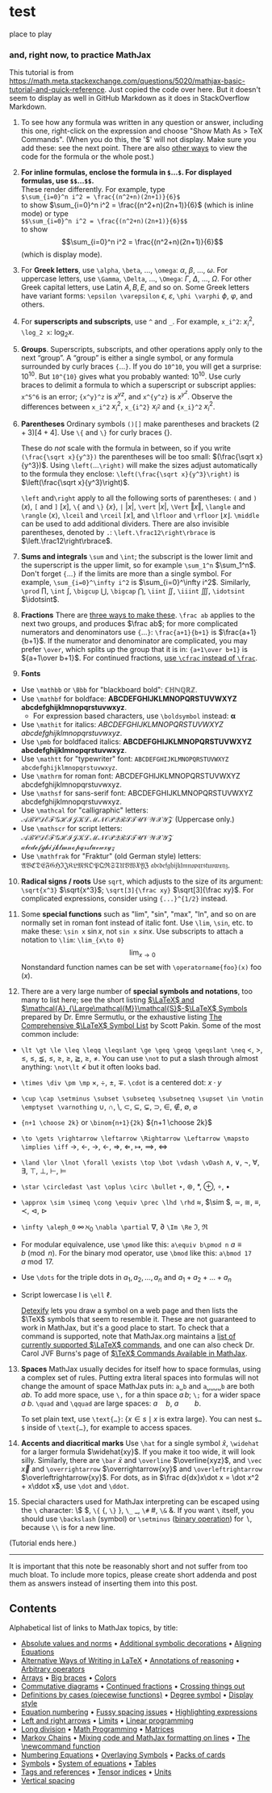 # test
place to play

### and, right now, to practice MathJax

This tutorial is from https://math.meta.stackexchange.com/questions/5020/mathjax-basic-tutorial-and-quick-reference. Just
copied the code over here. But it doesn't seem to display as well in GitHub Markdown as it does in StackOverflow Markdown.


1. To see how any formula was written in any question or answer, including this one, right-click on the expression and choose "Show Math As > TeX Commands". (When you do this, the '$' will not display. Make sure you add these: see the next point. There are also [other ways][2] to view the code for the formula or the whole post.)

2. **For inline formulas, enclose the formula in `$`…`$`.  For displayed formulas, use `$$`…`$$`.**  
These render differently. For example,
type  
`$\sum_{i=0}^n i^2 = \frac{(n^2+n)(2n+1)}{6}$`  
to show $\sum_{i=0}^n i^2 = \frac{(n^2+n)(2n+1)}{6}$ (which is inline mode) or  type  
`$$\sum_{i=0}^n i^2 = \frac{(n^2+n)(2n+1)}{6}$$`   
to show
$$\sum_{i=0}^n i^2 = \frac{(n^2+n)(2n+1)}{6}$$
(which is display mode).

3. For **Greek letters**, use `\alpha`, `\beta`, …, `\omega`: $\alpha$, $\beta$, …, $\omega$.  For uppercase letters, use `\Gamma`, `\Delta`, …, `\Omega`: $\Gamma$, $\Delta$, …, $\Omega$. For other Greek capital letters, use Latin $A, B, E$, and so on. Some Greek letters have variant forms:
`\epsilon \varepsilon` $\epsilon$, $\varepsilon$, `\phi \varphi` $\phi$, $\varphi$, and others. 

4. For **superscripts and subscripts**, use `^` and `_`.  For example, `x_i^2`: $x_i^2$, `\log_2 x`: $\log_2 x$.

5. **Groups**. Superscripts, subscripts, and other operations apply only to the next “group”. A “group” is either a single symbol, or any formula surrounded by curly braces `{`…`}`.  If you do `10^10`, you will get a surprise: $10^10$. But `10^{10}` gives what you probably wanted: $10^{10}$. Use curly braces to delimit a formula to which a superscript or subscript applies: `x^5^6` is an error;  `{x^y}^z` is ${x^y}^z$, and `x^{y^z}` is $x^{y^z}$. Observe the differences between `x_i^2` $x_i^2$, `x_{i^2}` $x_{i^2}$ and `{x_i}^2` ${x_i}^2$.

6. **Parentheses** Ordinary symbols `()[]` make parentheses and brackets $(2+3)[4+4]$. Use `\{` and `\}` for curly braces $\{\}$.

    These do *not* scale with the formula in between, so if you write `(\frac{\sqrt x}{y^3})` the parentheses will be too small: $(\frac{\sqrt x}{y^3})$.    Using `\left(`…`\right)` will make the sizes adjust automatically to the formula they enclose: `\left(\frac{\sqrt x}{y^3}\right)` is $\left(\frac{\sqrt x}{y^3}\right)$.

   `\left` and`\right` apply to all the following sorts of parentheses: `(` and `)` $(x)$, `[` and `]` $[x]$, `\{` and `\}` $\{ x \}$, `|` $|x|$, `\vert` $\vert x \vert$, `\Vert` $\Vert x \Vert$, `\langle` and `\rangle` $\langle x \rangle$,  `\lceil` and `\rceil` $\lceil x \rceil$, and `\lfloor` and `\rfloor` $\lfloor x \rfloor$. `\middle` can be used to add additional dividers. There are also invisible parentheses, denoted by `.`: `\left.\frac12\right\rbrace` is $\left.\frac12\right\rbrace$.

7. **Sums and integrals** `\sum` and `\int`; the subscript is the lower limit and the superscript is the upper limit, so for example `\sum_1^n` $\sum_1^n$. Don't forget `{`…`}` if the limits are more than a single symbol.  For example, `\sum_{i=0}^\infty i^2` is $\sum_{i=0}^\infty i^2$. Similarly, `\prod` $\prod$, `\int` $\int$, `\bigcup` $\bigcup$, `\bigcap` $\bigcap$, `\iint` $\iint$, `\iiint` $\iiint$, `\idotsint` $\idotsint$.

8. **Fractions** There are [three ways to make these][3]. `\frac ab` applies to the next two groups, and produces $\frac ab$; for more complicated numerators and denominators use `{`…`}`: `\frac{a+1}{b+1}` is $\frac{a+1}{b+1}$. If the numerator and denominator are complicated, you may prefer `\over`, which splits up the group that it is in: `{a+1\over b+1}` is ${a+1\over b+1}$.
For continued fractions, [use `\cfrac` instead of `\frac`][4].

9. **Fonts** 

  * Use `\mathbb` or `\Bbb` for "blackboard bold": $\mathbb{CHNQRZ}$.
  * Use `\mathbf` for boldface: $\mathbf{ABCDEFGHIJKLMNOPQRSTUVWXYZ}$  $\mathbf{abcdefghijklmnopqrstuvwxyz}$. 
    * For expression based characters, use `\boldsymbol` instead: $\boldsymbol{\alpha}$
  * Use `\mathit` for italics: $\mathit{ABCDEFGHIJKLMNOPQRSTUVWXYZ}$ $\mathit{abcdefghijklmnopqrstuvwxyz}$.
  * Use `\pmb` for boldfaced italics: $\pmb{ABCDEFGHIJKLMNOPQRSTUVWXYZ}$ $\pmb{abcdefghijklmnopqrstuvwxyz}$.
  * Use `\mathtt` for "typewriter" font: $\mathtt{ABCDEFGHIJKLMNOPQRSTUVWXYZ}$ $\mathtt{abcdefghijklmnopqrstuvwxyz}$.
  * Use `\mathrm` for roman font: $\mathrm{ABCDEFGHIJKLMNOPQRSTUVWXYZ}$  $\mathrm{abcdefghijklmnopqrstuvwxyz}$.
  * Use `\mathsf` for sans-serif font: $\mathsf{ABCDEFGHIJKLMNOPQRSTUVWXYZ}$  $\mathsf{abcdefghijklmnopqrstuvwxyz}$.
  * Use `\mathcal` for "calligraphic" letters: $\mathcal{ ABCDEFGHIJKLMNOPQRSTUVWXYZ}$ (Uppercase only.)
  * Use `\mathscr` for script letters: $\mathscr{ABCDEFGHIJKLMNOPQRSTUVWXYZ}$ $\mathscr{abcdefghijklmnopqrstuvwxyz}$
  * Use `\mathfrak` for "Fraktur" (old German style) letters: $\mathfrak{ABCDEFGHIJKLMNOPQRSTUVWXYZ}$ $\mathfrak{abcdefghijklmnopqrstuvwxyz}$.

10. **Radical signs / roots** Use `sqrt`, which adjusts to the size of its argument: `\sqrt{x^3}` $\sqrt{x^3}$; `\sqrt[3]{\frac xy}` $\sqrt[3]{\frac xy}$. For complicated expressions, consider using `{...}^{1/2}` instead.

11. Some **special functions** such as "lim", "sin", "max", "ln", and so on are normally set in roman font instead of italic font. Use `\lim`, `\sin`, etc. to make these: `\sin x` $\sin x$, not `sin x` $sin x$. Use subscripts to attach a notation to `\lim`: `\lim_{x\to 0}` $$\lim_{x\to 0}$$ Nonstandard function names can be set with `\operatorname{foo}(x)` $\operatorname{foo}(x)$.

12. There are a very large number of **special symbols and notations**, too many to list here; see the short listing [$\LaTeX$ and $\mathcal{A}_{\Large\mathcal{M}}\mathcal{S}$-$\LaTeX$ Symbols][5] prepared by Dr. Emre Sermutlu, or the exhaustive listing [The Comprehensive $\LaTeX$ Symbol List][6] by Scott Pakin. Some of the most common include: 
  * `\lt \gt \le \leq \leqq \leqslant \ge \geq \geqq \geqslant \neq` $\lt$, $\gt$, $\le$, $\leq$, $\leqq$, $\leqslant$, $\ge$, $\geq$, $\geqq$, $\geqslant$, $\neq$.  You can use `\not` to put a slash through almost anything: `\not\lt` $\not\lt$ but it often looks bad.
  * `\times \div \pm \mp` $\times$, $\div$, $\pm$, $\mp$. `\cdot` is a centered dot: $x\cdot y$
  * `\cup \cap \setminus \subset \subseteq \subsetneq \supset \in \notin \emptyset \varnothing` $\cup$, $\cap$, $\setminus$, $\subset$, $\subseteq$, $\subsetneq$, $\supset$, $\in$, $\notin$, $\emptyset$, $\varnothing$ 
  * `{n+1 \choose 2k}` or `\binom{n+1}{2k}` ${n+1 \choose 2k}$ 
  * `\to \gets \rightarrow \leftarrow \Rightarrow \Leftarrow \mapsto \implies \iff` $\to$, $\gets$, $\rightarrow$, $\leftarrow$, $\Rightarrow$, $\Leftarrow$, $\mapsto$, $\implies$, $\iff$
  * `\land \lor \lnot \forall \exists \top \bot \vdash \vDash` $\land$, $\lor$, $\lnot$, $\forall$, $\exists$, $\top$, $\bot$, $\vdash$, $\vDash$
  * `\star \circledast \ast \oplus \circ \bullet` $\star$, $\circledast$, $\ast$, $\oplus$, $\circ$, $\bullet$ 
  * `\approx \sim \simeq \cong \equiv \prec \lhd \rhd` $\approx$, $\sim $, $\simeq$, $\cong$, $\equiv$, $\prec$, $\lhd$, $\rhd$ 
  * `\infty \aleph_0` $\infty\, \aleph_0$ `\nabla \partial` $\nabla$, $\partial$ `\Im \Re` $\Im$, $\Re$
  * For modular equivalence, use `\pmod` like this: `a\equiv b\pmod n` $a\equiv b\pmod n$.  For the binary mod operator, use `\bmod` like this: `a\bmod 17` $a\bmod 17$.
  * Use `\dots` for the triple dots in $a_1, a_2, \dots, a_n$ and  $a_1+a_2+\dots+a_n$
  * Script lowercase l is `\ell` $\ell$.

    [Detexify][7] lets you draw a symbol on a web page and then lists the $\TeX$ symbols that seem to resemble it.  These are not guaranteed to work in MathJax, but it's a good place to start.  To check that a command is supported, note that MathJax.org maintains a [list of currently supported $\LaTeX$ commands][8], and one can also check Dr. Carol JVF Burns's page of [$\TeX$ Commands Available in MathJax][9].

13. **Spaces** MathJax usually decides for itself how to space formulas, using a complex set of rules. Putting extra literal spaces into formulas will not change the amount of space MathJax puts in: `a␣b` and `a␣␣␣␣b` are both $a    b$. To add more space, use `\,` for a thin space $a\,b$; `\;` for a wider space $a\;b$.  `\quad` and `\qquad` are large spaces: $a\quad b$, $a\qquad b$.

    To set plain text, use `\text{…}`: $\{x\in s\mid x\text{ is extra large}\}$. You can nest `$…$` inside of `\text{…}`, for example to access spaces.

14. **Accents and diacritical marks** Use `\hat` for a single symbol $\hat x$, `\widehat` for a larger formula $\widehat{xy}$. If you make it too wide, it will look silly. Similarly, there are `\bar` $\bar x$ and `\overline` $\overline{xyz}$, and `\vec` $\vec x$ and `\overrightarrow` $\overrightarrow{xy}$ and `\overleftrightarrow` $\overleftrightarrow{xy}$. For dots, as in $\frac d{dx}x\dot x =  \dot x^2 +  x\ddot x$,  use `\dot` and `\ddot`.

15. Special characters  used for MathJax interpreting can be escaped using the `\` character: \\\$ $\$$, `\{` $\{$, `\}` $\}$,  `\_` $\_$, `\#` $\#$, `\&` $\&$. If you want `\` itself, you should use `\backslash` (symbol) or `\setminus` ([binary operation][10]) for $\backslash$, because `\\` is for a new line. 

(Tutorial ends here.)

-------------

It is important that this note be reasonably short and not suffer from too much bloat. To include more topics, please create short addenda and post them as answers instead of inserting them into this post.

## Contents

Alphabetical list of links to MathJax topics, by title:

 - [Absolute values and norms][11] • [Additional symbolic decorations][12] • [Aligning Equations][13]
 - [Alternative Ways of Writing in LaTeX][14] • [Annotations of reasoning][15] • [Arbitrary operators][16]
 - [Arrays][17] • [Big braces][18] • [Colors][19]
 - [Commutative diagrams][20] • [Continued fractions][4] • [Crossing things out][21]
 - [Definitions by cases (piecewise functions)][22] • [Degree symbol][23] • [Display style][24]
 - [Equation numbering][25] • [Fussy spacing issues][26] • [Highlighting expressions][27]
 - [Left and right arrows][28] • [Limits][29] • [Linear programming][30]
 - [Long division][31] • [Math Programming][32] • [Matrices][33]
 - [Markov Chains][34] • [Mixing code and MathJax formatting on lines][35] • [The \newcommand function][36] 
 - [Numbering Equations][37] • [Overlaying Symbols][38] • [Packs of cards][39]
 - [Symbols][40]
• [System of equations][41] • [Tables][42]
 - [Tags and references][43] • [Tensor indices][44] • [Units][45]
 - [Vertical spacing][46]


  [1]: https://www.mathelounge.de/509545/mathjax-latex-basic-tutorial-und-referenz-deutsch
  [2]: /questions/659/how-to-view-latex-source-of-equations
  [3]: /questions/12978/should-dfrac-be-edited-in
  [4]: /questions/5020/mathjax-basic-tutorial-and-quick-reference/5058#5058
  [5]: https://pic.plover.com/MISC/symbols.pdf
  [6]: https://www.ctan.org/tex-archive/info/symbols/comprehensive/symbols-a4.pdf
  [7]: https://detexify.kirelabs.org/classify.html
  [8]: https://docs.mathjax.org/en/latest/input/tex/macros/index.html
  [9]: https://www.onemathematicalcat.org/MathJaxDocumentation/TeXSyntax.htm
  [10]: https://tex.stackexchange.com/questions/511328/difference-between-commands-setminus-and-backslash/511332#511332
  [11]: /questions/5020/mathjax-basic-tutorial-and-quick-reference/15078#15078
  [12]: /questions/5020/mathjax-basic-tutorial-and-quick-reference/13081#13081
  [13]: /questions/5020/mathjax-basic-tutorial-and-quick-reference/5024#5024
  [14]: /questions/5020/mathjax-basic-tutorial-and-quick-reference/27910#27910
  [15]: /questions/5020/mathjax-basic-tutorial-and-quick-reference/21258#21258
  [16]: /questions/5020/mathjax-basic-tutorial-and-quick-reference/15077#15077
  [17]: /questions/5020/mathjax-basic-tutorial-and-quick-reference/5044#5044
  [18]: /questions/5020/mathjax-basic-tutorial-and-quick-reference/11423#11423
  [19]: /questions/5020/mathjax-basic-tutorial-and-quick-reference/10116#10116
  [20]: /questions/5020/mathjax-basic-tutorial-and-quick-reference/16888#16888
  [21]: /questions/5020/mathjax-basic-tutorial-and-quick-reference/13183#13183
  [22]: /questions/5020/mathjax-basic-tutorial-and-quick-reference/5025#5025
  [23]: /questions/5020/mathjax-basic-tutorial-and-quick-reference/19678#19678
  [24]: /questions/5020/mathjax-basic-tutorial-and-quick-reference/25054#25054
  [25]: /questions/5020/mathjax-basic-tutorial-and-quick-reference/27793#27793
  [26]: /questions/5020/mathjax-basic-tutorial-and-quick-reference/5057#5057
  [27]: /questions/5020/mathjax-basic-tutorial-and-quick-reference/22395#22395
  [28]: /questions/5020/mathjax-basic-tutorial-and-quick-reference/13310#13310
  [29]: /questions/5020/mathjax-basic-tutorial-and-quick-reference/12850#12850
  [30]: /questions/5020/mathjax-basic-tutorial-and-quick-reference/27756#27756
  [31]: /questions/5020/mathjax-basic-tutorial-and-quick-reference/21096#21096
  [32]: /questions/5020/mathjax-basic-tutorial-and-quick-reference/27756#27756
  [33]: /questions/5020/mathjax-basic-tutorial-and-quick-reference/5023#5023
  [34]: /questions/5020/mathjax-basic-tutorial-and-quick-reference/31141#31141
  [35]: /questions/5020/mathjax-basic-tutorial-and-quick-reference/25251#25251
  [36]: /questions/5020/mathjax-basic-tutorial-and-quick-reference/11638#11638
  [37]: /questions/5020/mathjax-basic-tutorial-and-quick-reference/11491#11491
  [38]: /questions/5020/mathjax-basic-tutorial-and-quick-reference/32210#32210
  [39]: /questions/5020/mathjax-basic-tutorial-and-quick-reference/22516#22516
  [40]: /questions/5020/mathjax-basic-tutorial-and-quick-reference/11284#11284
  [41]: /questions/5020/mathjax-basic-tutorial-and-quick-reference/6267#6267
  [42]: /questions/5020/mathjax-basic-tutorial-and-quick-reference/29979#29979
  [43]: /questions/5020/mathjax-basic-tutorial-and-quick-reference/11491#11491
  [44]: /questions/5020/mathjax-basic-tutorial-and-quick-reference/30661#30661
  [45]: /questions/5020/mathjax-basic-tutorial-and-quick-reference/27212#27212
  [46]: /questions/5020/mathjax-basic-tutorial-and-quick-reference/25048#25048
